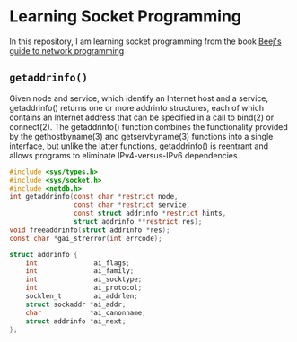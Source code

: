 # Learning Socket Programming
In this repository, I am learning socket programming from the book [Beej's guide to network programming](https://beej.us/guide/bgnet/)

## `getaddrinfo()`
Given node and service, which identify an  Internet  host and a service, getaddrinfo() returns one or more addrinfo
structures,  each  of  which contains an Internet address that can be specified in a call to bind(2) or connect(2).
The getaddrinfo()  function  combines  the  functionality provided  by  the  gethostbyname(3)  and getservbyname(3)
functions into a single interface, but unlike the  latter functions, getaddrinfo() is reentrant and allows programs
to eliminate IPv4-versus-IPv6 dependencies.

```c
#include <sys/types.h>
#include <sys/socket.h>
#include <netdb.h>
int getaddrinfo(const char *restrict node,
                const char *restrict service,
                const struct addrinfo *restrict hints,
                struct addrinfo **restrict res);
void freeaddrinfo(struct addrinfo *res);
const char *gai_strerror(int errcode);

struct addrinfo {
    int              ai_flags;
    int              ai_family;
    int              ai_socktype;
    int              ai_protocol;
    socklen_t        ai_addrlen;
    struct sockaddr *ai_addr;
    char            *ai_canonname;
    struct addrinfo *ai_next;
};
```
